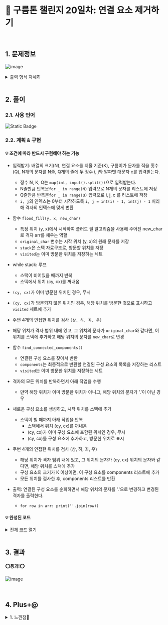 # 🧩 구름톤 챌린지 20일차: 연결 요소 제거하기

</br>

## 1. 문제정보
![image](https://github.com/hj4645/goormChallenge/assets/134211096/62c4141e-14cb-4d60-8925-5646e7cca94f)

  <details>
  <summary>출력 형식 자세히</summary>
  
![image](https://github.com/hj4645/goormChallenge/assets/134211096/f5765ae8-a546-438b-bbfb-2ac711ff6b28)
  </details>
</br>

## 2. 풀이
### 2.1. 사용 언어
![Static Badge](https://img.shields.io/badge/python-%233776AB?style=for-the-badge&logo=python&logoColor=white)

### 2.2. 계획 & 구현
#### 💡 조건에 따라 반드시 구현해야 하는 기능

- 입력받기: 배열의 크기(N), 연결 요소를 지울 기준(K), 구름이가 문자를 적을 횟수(Q), N개의 문자를 N줄, Q개의 줄에 두 정수 i, j와 알파벳 대문자 c를 입력받는다.
  - 정수 N, K, Q는 `map(int, input().split())`으로 입력받는다.
  - N줄만큼 반복문`for _ in range(N)` 입력으로 N개의 문자를 리스트에 저장
  - Q줄만큼 반복문`for _ in range(Q)` 입력으로 i, j, c 를 리스트에 저장
  - `i, j`의 인덱스는 0부터 시작하도록 `i, j = int(i) - 1, int(j) - 1` 처리해 격자의 인덱스에 맞게 변환

- 함수 `flood_fill(y, x, new_char)`
  - 특정 위치 (y, x)에서 시작하여 플러드 필 알고리즘을 사용해 주어진 new_char로 격자 arr를 채우는 역할
  - `original_char` 변수는 시작 위치 (y, x)의 원래 문자를 저장
  - `stack`은 스택 자료구조로, 방문할 위치를 저장
  - `visited`는 이미 방문한 위치를 저장하는 세트

- while stack: 루프
  - 스택이 비어있을 때까지 반복
  - 스택에서 위치 (cy, cx)를 꺼내옴

- `(cy, cx)`가 이미 방문한 위치인 경우, 무시

- `(cy, cx)`가 방문되지 않은 위치인 경우, 해당 위치를 방문한 것으로 표시하고 `visited` 세트에 추가

- 주변 4개의 인접한 위치를 검사 `(상, 하, 좌, 우)`

- 해당 위치가 격자 범위 내에 있고, 그 위치의 문자가 `original_char`와 같다면, 이 위치를 스택에 추가하고 해당 위치의 문자를 `new_char`로 변경

- 함수 `find_connected_components()`
  - 연결된 구성 요소를 찾아서 반환
  - `components`는 최종적으로 반환할 연결된 구성 요소의 목록을 저장하는 리스트
  - `visited`는 이미 방문한 위치를 저장하는 세트
 
- 격자의 모든 위치를 반복하면서 아래 작업을 수행
  - 만약 해당 위치가 이미 방문한 위치가 아니고, 해당 위치의 문자가 '.'이 아닌 경우

- 새로운 구성 요소를 생성하고, 시작 위치를 스택에 추가
  - 스택이 빌 때까지 아래 작업을 반복
    - 스택에서 위치 (cy, cx)를 꺼내옴
    - (cy, cx)가 이미 구성 요소에 포함된 위치인 경우, 무시
    - (cy, cx)를 구성 요소에 추가하고, 방문한 위치로 표시

- 주변 4개의 인접한 위치를 검사 (상, 하, 좌, 우)
  - 해당 위치가 격자 범위 내에 있고, 그 위치의 문자가 (cy, cx) 위치의 문자와 같다면, 해당 위치를 스택에 추가
  - 구성 요소의 크기가 K 이상이면, 이 구성 요소를 components 리스트에 추가
  - 모든 위치를 검사한 후, components 리스트를 반환

- 출력: 연결된 구성 요소를 순회하면서 해당 위치의 문자를 '.'으로 변경하고 변경된 격자를 출력한다.
  - `for row in arr: print(''.join(row))`

#### 💡 완성된 코드

<details>
  <summary>전체 코드 열기</summary>

```python
def flood_fill(y, x, new_char):
    original_char = arr[y][x]
    stack = [(y, x)]
    visited = set()

    while stack:
        cy, cx = stack.pop()

        if (cy, cx) in visited:
            continue

        visited.add((cy, cx))

        for k in range(4):
            ny, nx = cy + dy[k], cx + dx[k]

            if 0 <= ny < N and 0 <= nx < N and arr[ny][nx] == original_char:
                stack.append((ny, nx))
                arr[ny][nx] = new_char

def find_connected_components():
    components = []
    visited = set()

    for i in range(N):
        for j in range(N):
            if (i, j) not in visited and arr[i][j] != '.':
                component = set()
                stack = [(i, j)]

                while stack:
                    cy, cx = stack.pop()

                    if (cy, cx) in component:
                        continue

                    component.add((cy, cx))
                    visited.add((cy, cx))

                    for k in range(4):
                        ny, nx = cy + dy[k], cx + dx[k]

                        if 0 <= ny < N and 0 <= nx < N and arr[ny][nx] == arr[cy][cx]:
                            stack.append((ny, nx))

                if len(component) >= K:
                    components.append(component)

    return components

dy = [-1, 1, 0, 0]
dx = [0, 0, -1, 1]

N, K, Q = map(int, input().split())
arr = [list(input()) for _ in range(N)]

for _ in range(Q):
    i, j, c = input().split()
    i, j = int(i) - 1, int(j) - 1
    arr[i][j] = c
    connected_components = find_connected_components()

    for component in connected_components:
        for cy, cx in component:
            arr[cy][cx] = '.'

for row in arr:
    print(''.join(row))
```
</details>

</br>

## 3. 결과

#### ⭕통과!⭕
![image](https://github.com/hj4645/goormChallenge/assets/134211096/afdc9265-10de-4622-8cc3-07e594224af5)

</br>

## 4. Plus+@

<details>
  <summary> 1. 느낀점💬 </summary>

  - 이 문제를 풀며 여태껏 사용해보지 않은 새로운 방식의 알고리즘인 플러드 필(flood fill) 알고리즘에 대해 배우는 계기가 되었다.
    - 플러드 필 알고리즘 다른 말로 seed fill 알고리즘이라고 부르기도 하며, 다차원 배열의 어떤 칸과 연결된 영역을 찾는 알고리즘이다.
    - 이 알고리즘은 그림 프로그램에서 연결된 비슷한 색을 가지는 영역의 "채우기" 도구에 사용되며, 바둑이나 지뢰 찾기 같은 게임에서 어떤 비어 있는 칸을 표시 할 지를 결정할 때에도 사용된다고 한다.
    - 시작 칸, 목표 색, 대체 색 세 개의 인자를 받고 배열에 있는 시작 칸에서 목표 색으로 연결된 모든 칸을 방문해서 대체 색으로 바꾼다.
    - 플러드 필 알고리즘을 구현하는 방법은 여러가지가 있지만, 대부분 큐나 스택과 같은 자료구조를 사용한다.
  - 마지막 문제인만큼 난이도가 있어서 문제 해결에 꽤 시간이 걸렸다. 우선 플러드 필 알고리즘이라는 새로운 방식의 문제해결법이 생소했고, 해당 알고리즘에 익숙하지 않다보니 정해코드를 작성하는 것도 어려웠던 것 같다.
  - 알고리즘의 여러가지 종류와, 이 알고리즘들을 어떻게 코드에 적용할 수 있을지에 대해 더 공부해봐야겠다는 생각이 들었다.
</details>
